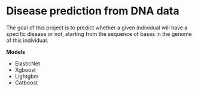 # Disease prediction from DNA data

The goal of this project is to predict whether a given individual will have a specific disease 
or not, starting from the sequence of bases in the genome of this individual.

**Models**
* ElasticNet
* Xgboost
* Lightgbm
* Catboost